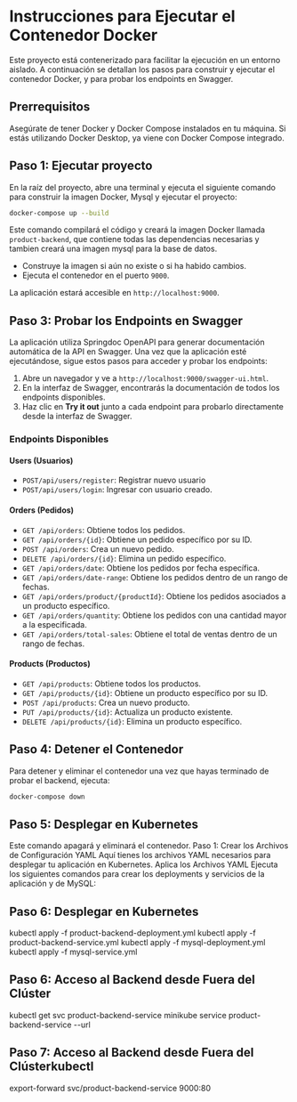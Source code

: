 
# Instrucciones para Ejecutar el Contenedor Docker

Este proyecto está contenerizado para facilitar la ejecución en un entorno aislado. A continuación se detallan los pasos para construir y ejecutar el contenedor Docker, y para probar los endpoints en Swagger.

## Prerrequisitos
Asegúrate de tener Docker y Docker Compose instalados en tu máquina. Si estás utilizando Docker Desktop, ya viene con Docker Compose integrado.

## Paso 1: Ejecutar proyecto
En la raíz del proyecto, abre una terminal y ejecuta el siguiente comando para construir la imagen Docker, Mysql y ejecutar el proyecto:

```bash
docker-compose up --build
```

Este comando compilará el código y creará la imagen Docker llamada `product-backend`, que contiene todas las dependencias necesarias y tambien creará una imagen mysql para la base de datos.


- Construye la imagen si aún no existe o si ha habido cambios.
- Ejecuta el contenedor en el puerto `9000`.

La aplicación estará accesible en `http://localhost:9000`.

## Paso 3: Probar los Endpoints en Swagger
La aplicación utiliza Springdoc OpenAPI para generar documentación automática de la API en Swagger. Una vez que la aplicación esté ejecutándose, sigue estos pasos para acceder y probar los endpoints:

1. Abre un navegador y ve a `http://localhost:9000/swagger-ui.html`.
2. En la interfaz de Swagger, encontrarás la documentación de todos los endpoints disponibles.
3. Haz clic en **Try it out** junto a cada endpoint para probarlo directamente desde la interfaz de Swagger.

### Endpoints Disponibles
#### Users (Usuarios)
- `POST/api/users/register`: Registrar nuevo usuario
- `POST/api/users/login`: Ingresar con usuario creado.

#### Orders (Pedidos)

- `GET /api/orders`: Obtiene todos los pedidos.
- `GET /api/orders/{id}`: Obtiene un pedido específico por su ID.
- `POST /api/orders`: Crea un nuevo pedido.
- `DELETE /api/orders/{id}`: Elimina un pedido específico.
- `GET /api/orders/date`: Obtiene los pedidos por fecha específica.
- `GET /api/orders/date-range`: Obtiene los pedidos dentro de un rango de fechas.
- `GET /api/orders/product/{productId}`: Obtiene los pedidos asociados a un producto específico.
- `GET /api/orders/quantity`: Obtiene los pedidos con una cantidad mayor a la especificada.
- `GET /api/orders/total-sales`: Obtiene el total de ventas dentro de un rango de fechas.

#### Products (Productos)

- `GET /api/products`: Obtiene todos los productos.
- `GET /api/products/{id}`: Obtiene un producto específico por su ID.
- `POST /api/products`: Crea un nuevo producto.
- `PUT /api/products/{id}`: Actualiza un producto existente.
- `DELETE /api/products/{id}`: Elimina un producto específico.

## Paso 4: Detener el Contenedor
Para detener y eliminar el contenedor una vez que hayas terminado de probar el backend, ejecuta:

```bash
docker-compose down
```
## Paso 5: Desplegar en Kubernetes

Este comando apagará y eliminará el contenedor.
Paso 1: Crear los Archivos de Configuración YAML
Aquí tienes los archivos YAML necesarios para desplegar tu aplicación en Kubernetes.
Aplica los Archivos YAML
Ejecuta los siguientes comandos para crear los deployments y servicios de la aplicación y de MySQL:

## Paso 6: Desplegar en Kubernetes

kubectl apply -f product-backend-deployment.yml
kubectl apply -f product-backend-service.yml
kubectl apply -f mysql-deployment.yml
kubectl apply -f mysql-service.yml

## Paso 6: Acceso al Backend desde Fuera del Clúster
kubectl get svc product-backend-service
minikube service product-backend-service --url

## Paso 7: Acceso al Backend desde Fuera del Clústerkubectl 
export-forward svc/product-backend-service 9000:80


